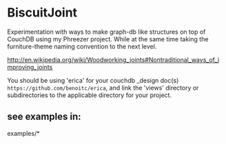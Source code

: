 # BiscuitJoint

Experimentation with ways to make graph-db like structures on top of CouchDB using my Phreezer project.  While at the same time taking the furniture-theme naming convention to the next level.

http://en.wikipedia.org/wiki/Woodworking_joints#Nontraditional_ways_of_improving_joints

You should be using 'erica' for your couchdb _design doc(s) ```https://github.com/benoitc/erica```, and link the 'views' directory or subdirectories to the applicable directory for your project.

## see examples in:

examples/*

